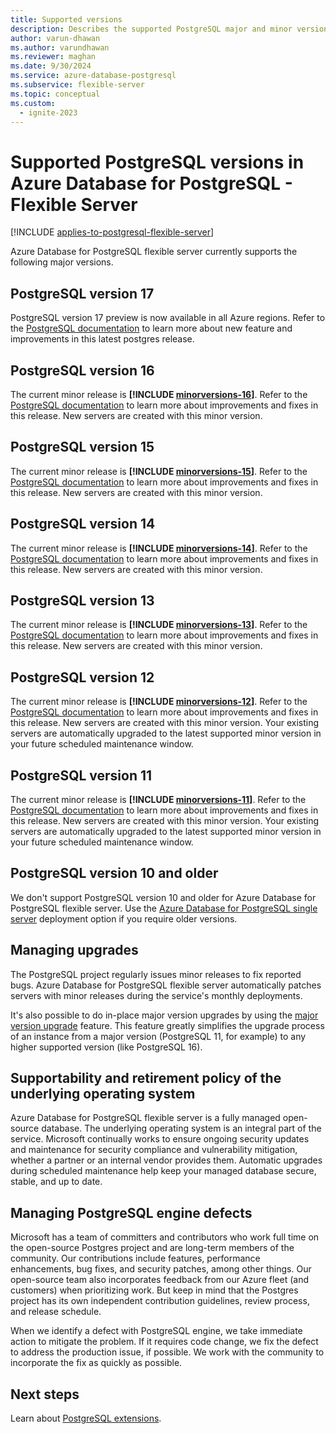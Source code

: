 ```yaml
---
title: Supported versions
description: Describes the supported PostgreSQL major and minor versions in Azure Database for PostgreSQL - Flexible Server.
author: varun-dhawan
ms.author: varundhawan
ms.reviewer: maghan
ms.date: 9/30/2024
ms.service: azure-database-postgresql
ms.subservice: flexible-server
ms.topic: conceptual
ms.custom:
  - ignite-2023
---
```


# Supported PostgreSQL versions in Azure Database for PostgreSQL - Flexible Server

[!INCLUDE [applies-to-postgresql-flexible-server](~/reusable-content/ce-skilling/azure/includes/postgresql/includes/applies-to-postgresql-flexible-server.md)]

Azure Database for PostgreSQL flexible server currently supports the following major versions.

## PostgreSQL version 17

PostgreSQL version 17 preview is now available in all Azure regions. Refer to the [PostgreSQL documentation](https://www.postgresql.org/docs/17/release-17.html) to learn more about new feature and improvements in this latest postgres release.

## PostgreSQL version 16

The current minor release is **[!INCLUDE [minorversions-16](./includes/minorversion-16.md)]**. Refer to the [PostgreSQL documentation](https://www.postgresql.org/docs/release/16.4/) to learn more about improvements and fixes in this release. New servers are created with this minor version. 

## PostgreSQL version 15

The current minor release is **[!INCLUDE [minorversions-15](./includes/minorversion-15.md)]**. Refer to the [PostgreSQL documentation](https://www.postgresql.org/docs/release/15.8/) to learn more about improvements and fixes in this release. New servers are created with this minor version. 

## PostgreSQL version 14

The current minor release is **[!INCLUDE [minorversions-14](./includes/minorversion-14.md)]**. Refer to the [PostgreSQL documentation](https://www.postgresql.org/docs/release/14.13/) to learn more about improvements and fixes in this release. New servers are created with this minor version.

## PostgreSQL version 13

The current minor release is **[!INCLUDE [minorversions-13](./includes/minorversion-13.md)]**. Refer to the [PostgreSQL documentation](https://www.postgresql.org/docs/release/13.16/) to learn more about improvements and fixes in this release. New servers are created with this minor version. 

## PostgreSQL version 12

The current minor release is **[!INCLUDE [minorversions-12](./includes/minorversion-12.md)]**. Refer to the [PostgreSQL documentation](https://www.postgresql.org/docs/release/12.20/) to learn more about improvements and fixes in this release. New servers are created with this minor version. Your existing servers are automatically upgraded to the latest supported minor version in your future scheduled maintenance window.

## PostgreSQL version 11

The current minor release is **[!INCLUDE [minorversions-11](./includes/minorversion-11.md)]**. Refer to the [PostgreSQL documentation](https://www.postgresql.org/docs/release/11.22/) to learn more about improvements and fixes in this release. New servers are created with this minor version. Your existing servers are automatically upgraded to the latest supported minor version in your future scheduled maintenance window.

## PostgreSQL version 10 and older

We don't support PostgreSQL version 10 and older for Azure Database for PostgreSQL flexible server. Use the [Azure Database for PostgreSQL single server](../concepts-supported-versions.md) deployment option if you require older versions.

## Managing upgrades

The PostgreSQL project regularly issues minor releases to fix reported bugs. Azure Database for PostgreSQL flexible server automatically patches servers with minor releases during the service's monthly deployments.

It's also possible to do in-place major version upgrades by using the [major version upgrade](./concepts-major-version-upgrade.md) feature. This feature greatly simplifies the upgrade process of an instance from a major version (PostgreSQL 11, for example) to any higher supported version (like PostgreSQL 16).

## Supportability and retirement policy of the underlying operating system

Azure Database for PostgreSQL flexible server is a fully managed open-source database. The underlying operating system is an integral part of the service. Microsoft continually works to ensure ongoing security updates and maintenance for security compliance and vulnerability mitigation, whether a partner or an internal vendor provides them. Automatic upgrades during scheduled maintenance help keep your managed database secure, stable, and up to date.

## Managing PostgreSQL engine defects

Microsoft has a team of committers and contributors who work full time on the open-source Postgres project and are long-term members of the community. Our contributions include features, performance enhancements, bug fixes, and security patches, among other things. Our open-source team also incorporates feedback from our Azure fleet (and customers) when prioritizing work. But keep in mind that the Postgres project has its own independent contribution guidelines, review process, and release schedule.

When we identify a defect with PostgreSQL engine, we take immediate action to mitigate the problem. If it requires code change, we fix the defect to address the production issue, if possible. We work with the community to incorporate the fix as quickly as possible.

## Next steps

Learn about [PostgreSQL extensions](concepts-extensions.md).
